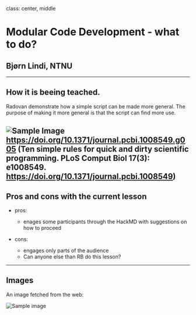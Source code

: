 class: center, middle

# Modular Code Development - what to do?

## Bjørn Lindi, NTNU

---

## How it is beeing teached.

Radovan demonstrate how a simple script can be made more general.
The purpose of making it more general is that the script can find more use.

![Sample Image](https://doi.org/10.1371/journal.pcbi.1008549.g005.png)
https://doi.org/10.1371/journal.pcbi.1008549.g005
(Ten simple rules for quick and dirty scientific programming. PLoS Comput Biol 17(3): e1008549. https://doi.org/10.1371/journal.pcbi.1008549)
---

## Pros and cons with the current lesson

- pros:
    - enages some participants through the HackMD with suggestions on how to proceed

- cons:
    - engages only parts of the audience
    - Can anyone else than RB do this lesson?


---

## Images

An image fetched from the web:

![Sample image](https://upload.wikimedia.org/wikipedia/commons/thumb/4/4f/The_Young_Cicero_Reading.jpg/316px-The_Young_Cicero_Reading.jpg)
